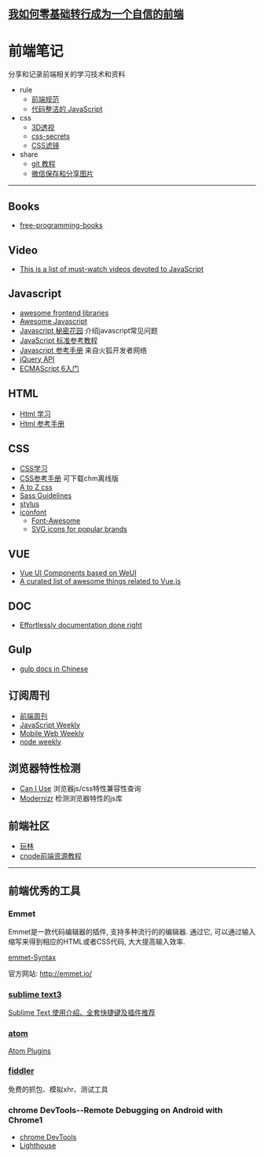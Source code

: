 [我如何零基础转行成为一个自信的前端](https://juejin.im/post/5c75d34851882564965edb23?utm_source=gold_browser_extension)
----

# 前端笔记

分享和记录前端相关的学习技术和资料
- rule
  - [前端规范](./doc/前端开发规范.md)
  - [代码整洁的 JavaScript](https://github.com/beginor/clean-code-javascript)
- css
  - [3D透视](./css-tricks/3d-img.html)
  - [css-secrets](./css-tricks/css-secrets/supports/supports.html)
  - [CSS滤镜](./css-tricks/-webkit-filter.html)
- share
  - [git 教程](./share-reveal/git/index.html)
  - [微信保存和分享图片](./share-reveal/wechat-save-and-share-image/index.html)


----

## Books
* [free-programming-books](https://github.com/vhf/free-programming-books/blob/master/free-programming-books-zh.md)

## Video

* [This is a list of must-watch videos devoted to JavaScript](https://github.com/bolshchikov/js-must-watch)

## Javascript

* [awesome frontend libraries](https://github.com/JingwenTian/awesome-frontend)
* [Awesome Javascript](https://github.com/wwsun/awesome-javascript)
* [Javascript 秘密花园](http://bonsaiden.github.io/JavaScript-Garden/zh/) 介绍javascript常见问题
* [JavaScript 标准参考教程](http://javascript.ruanyifeng.com/)
* [Javascript 参考手册](https://developer.mozilla.org/zh-CN/docs/Web/JavaScript) 来自火狐开发者网络
* [jQuery API](http://jquery.cuishifeng.cn/)
* [ECMAScript 6入门](http://es6.ruanyifeng.com/)

## HTML
* [Html 学习](http://zh.html.net/tutorials/html/)
* [Html 参考手册](http://w3school.com.cn/html/index.asp)

## CSS

* [CSS学习](http://www.w3school.com.cn/css/)
* [CSS参考手册](http://css.doyoe.com/) 可下载chm离线版
* [A to Z css](http://www.atozcss.com/ "CSS Screencasts for Designers & Developers")
* [Sass Guidelines](http://sass-guidelin.es/zh/#section)
* [stylus](https://github.com/stylus/stylus)
* [iconfont](https://github.com/search?q=svg+icons&type=Repositories)
  * [Font-Awesome](https://github.com/FortAwesome/Font-Awesome)
  * [SVG icons for popular brands](https://github.com/simple-icons/simple-icons) 



## VUE

* [Vue UI Components based on WeUI](https://github.com/airyland/vux)
* [A curated list of awesome things related to Vue.js](https://github.com/vuejs/awesome-vue)

## DOC

* [Effortlessly documentation done right](https://github.com/egoist/docute)

## Gulp

* [gulp docs in Chinese](https://github.com/lisposter/gulp-docs-zh-cn)

## 订阅周刊
* [前端周刊](http://feweekly.com/issues)
* [JavaScript Weekly](http://javascriptweekly.com/)
* [Mobile Web Weekly](http://mobilewebweekly.co/)
* [node weekly](http://nodeweekly.com/)


## 浏览器特性检测
* [Can I Use](http://caniuse.com/) 浏览器js/css特性兼容性查询
* [Modernizr](https://modernizr.com/) 检测浏览器特性的js库

## 前端社区
* [玩林](http://www.iwan0.com/)
* [cnode前端资源教程](https://cnodejs.org/topic/56ef3edd532839c33a99d00e)




-----




## 前端优秀的工具

### Emmet
Emmet是一款代码编辑器的插件, 支持多种流行的的编辑器. 通过它, 可以通过输入缩写来得到相应的HTML或者CSS代码, 大大提高输入效率.

[emmet-Syntax](http://docs.emmet.io/cheat-sheet/)

官方网站: <http://emmet.io/>

### [sublime text3](http://www.sublimetext.com/3)

[Sublime Text 使用介绍、全套快捷键及插件推荐](https://github.com/Jogiter/frontend/blob/dev/doc/sublime.md)

### [atom](https://atom.io/)

[Atom Plugins](https://atom.io/packages/atom-plugin)

### [fiddler](http://www.telerik.com/fiddler)
免费的抓包、模拟xhr、测试工具




### chrome DevTools--Remote Debugging on Android with Chrome1
+ [chrome DevTools](https://developer.chrome.com/devtools/docs/remote-debugging#reverse-port-forwarding)
+ [Lighthouse](https://lighthouseapp.com/)

